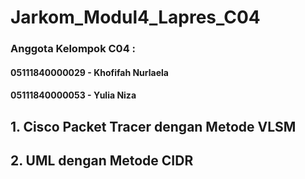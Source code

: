 # Jarkom_Modul4_Lapres_C04

### Anggota Kelompok C04 :
#### 05111840000029 - Khofifah Nurlaela
#### 05111840000053 - Yulia Niza

## 1. Cisco Packet Tracer dengan Metode VLSM





## 2. UML dengan Metode CIDR
